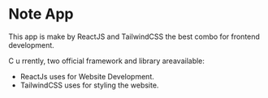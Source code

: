 # Note App

This app is make by ReactJS and TailwindCSS the best combo for frontend development.

C u rrently, two official framework and library areavailable:

- ReactJs uses for Website Development.
- TailwindCSS uses for styling the website.
